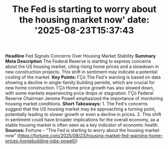 ﻿---
title: "The Fed is starting to worry about the housing market now'
date: '2025-08-23T15:37:43"
category: "Markets"
summary: ""
slug: "the fed is starting to worry about the housing market now"
source_urls:
  - "https://fortune.com/2025/08/23/housing-market-fed-warning-home-prices-homebuilding-jobs-powell/"
seo:
  title: "The Fed is starting to worry about the housing market now | Hash n Hedge'
  description: '"
  keywords: ["news", "markets", "brief"]
---
**Headline** Fed Signals Concerns Over Housing Market Stability  **Summary Meta Description** The Federal Reserve is starting to express concerns about the US housing market, citing rising home prices and a slowdown in new construction projects. This shift in sentiment may indicate a potential cooling of the market.  **Key Points:**  ΓÇó The Fed's warning is based on data showing a decline in single-family building permits, which are crucial for new home construction. ΓÇó Home price growth has also slowed down, with some markets experiencing price drops or stagnation. ΓÇó Federal Reserve Chairman Jerome Powell emphasized the importance of monitoring housing market conditions.  **Short Takeaways:**  1. The Fed's concerns suggest that the US housing market may be approaching a turning point, potentially leading to slower growth or even a decline in prices. 2. This shift in sentiment could have broader implications for the overall economy, as a stable housing market is often seen as a key indicator of economic health.  **Sources:** Fortune - "The Fed is starting to worry about the housing market now" (https://fortune.com/2025/08/23/housing-market-fed-warning-home-prices-homebuilding-jobs-powell/) 
